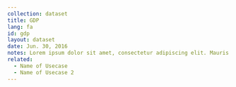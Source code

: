 ```yaml
---
collection: dataset
title: GDP
lang: fa
id: gdp
layout: dataset
date: Jun. 30, 2016
notes: Lorem ipsum dolor sit amet, consectetur adipiscing elit. Mauris fermentum massa eget odio elementum, ac ultricies dolor tincidunt. Nulla eu leo a tortor aliquet eleifend. Aliquam eu magna vitae nisl porttitor consectetur vel ut quam. Phasellus magna augue, rutrum vitae vulputate eget, mattis eget ante. Nulla tincidunt, dolor vel imperdiet hendrerit, nisi odio viverra dolor, et condimentum justo ex et urna.
related:
  - Name of Usecase
  - Name of Usecase 2
---
```

